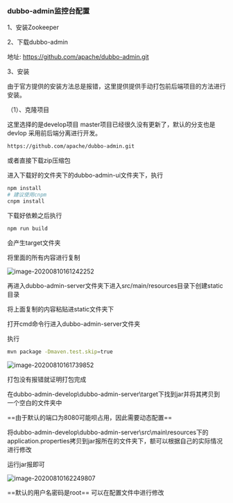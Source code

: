 ### dubbo-admin监控台配置



1、安装Zookeeper

[安装参考]: https://blog.csdn.net/liaoxianfu/article/details/107889925	"安装参考"



2、下载dubbo-admin

地址: https://github.com/apache/dubbo-admin.git

3、安装

由于官方提供的安装方法总是报错，这里提供提供手动打包前后端项目的方法进行安装。

（1）、克隆项目

这里选择的是develop项目 master项目已经很久没有更新了，默认的分支也是devlop 采用前后端分离进行开发。

```sh
https://github.com/apache/dubbo-admin.git
```

或者直接下载zip压缩包

进入下载好的文件夹下的dubbo-admin-ui文件夹下，执行

```sh
npm install
# 建议使用cnpm
cnpm install
```

下载好依赖之后执行

```sh
npm run build
```

会产生target文件夹

将里面的所有内容进行复制

![image-20200810161242252](https://cdn.jsdelivr.net/gh/liaoxianfu/blogimg/data/image-20200810161242252.png)





再进入dubbo-admin-server文件夹下进入src/main/resources目录下创建static目录

将上面复制的内容粘贴进static文件夹下

打开cmd命令行进入dubbo-admin-server文件夹

执行

```sh
mvn package -Dmaven.test.skip=true
```

![image-20200810161739852](https://cdn.jsdelivr.net/gh/liaoxianfu/blogimg/data/image-20200810161739852.png)

打包没有报错就证明打包完成

在dubbo-admin-develop\dubbo-admin-server\target下找到jar并将其拷贝到一个空白的文件夹中

==由于默认的端口为8080可能呗占用，因此需要动态配置==

将dubbo-admin-develop\dubbo-admin-server\src\main\resources下的application.properties拷贝到jar报所在的文件夹下，额可以根据自己的实际情况进行修改

运行jar报即可

![image-20200810162249807](https://cdn.jsdelivr.net/gh/liaoxianfu/blogimg/data/image-20200810162249807.png)

==默认的用户名密码是root==  可以在配置文件中进行修改






